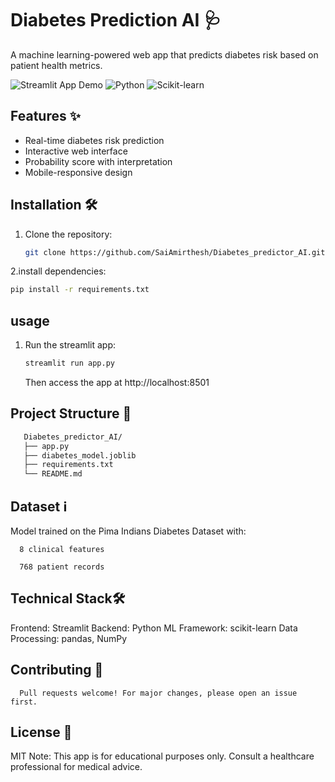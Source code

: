 # Diabetes Prediction AI 🩺

A machine learning-powered web app that predicts diabetes risk based on patient health metrics.

![Streamlit App Demo](https://img.shields.io/badge/Streamlit-FF4B4B?style=for-the-badge&logo=Streamlit&logoColor=white)
![Python](https://img.shields.io/badge/Python-3.10%2B-blue)
![Scikit-learn](https://img.shields.io/badge/Scikit--learn-1.2.2-orange)

## Features ✨
- Real-time diabetes risk prediction
- Interactive web interface
- Probability score with interpretation
- Mobile-responsive design

## Installation 🛠️
1. Clone the repository:
   ```bash
   git clone https://github.com/SaiAmirthesh/Diabetes_predictor_AI.git
   ```

2.install dependencies:
   ```bash
   pip install -r requirements.txt
   ```

## usage
1. Run the streamlit app:
   ```bash
   streamlit run app.py
   ```
   Then access the app at http://localhost:8501

## Project Structure 📂
```bash
   Diabetes_predictor_AI/
   ├── app.py                 
   ├── diabetes_model.joblib  
   ├── requirements.txt       
   └── README.md              
```

## Dataset ℹ️

   Model trained on the Pima Indians Diabetes Dataset with:

      8 clinical features

      768 patient records

## Technical Stack🛠️
   
   Frontend: Streamlit
   Backend: Python
   ML Framework: scikit-learn
   Data Processing: pandas, NumPy      

## Contributing 🤝
      Pull requests welcome! For major changes, please open an issue first.

## License 📜
   MIT
   Note: This app is for educational purposes only. Consult a healthcare professional for medical advice.



